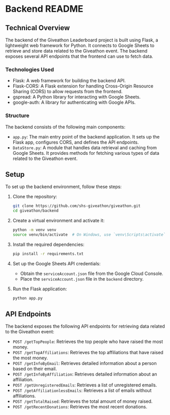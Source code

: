 # Backend README

## Technical Overview

The backend of the Giveathon Leaderboard project is built using Flask, a lightweight web framework for Python. It connects to Google Sheets to retrieve and store data related to the Giveathon event. The backend exposes several API endpoints that the frontend can use to fetch data.

### Technologies Used

- Flask: A web framework for building the backend API.
- Flask-CORS: A Flask extension for handling Cross-Origin Resource Sharing (CORS) to allow requests from the frontend.
- gspread: A Python library for interacting with Google Sheets.
- google-auth: A library for authenticating with Google APIs.

### Structure

The backend consists of the following main components:

- `app.py`: The main entry point of the backend application. It sets up the Flask app, configures CORS, and defines the API endpoints.
- `DataStore.py`: A module that handles data retrieval and caching from Google Sheets. It provides methods for fetching various types of data related to the Giveathon event.

## Setup

To set up the backend environment, follow these steps:

1. Clone the repository:
   ```bash
   git clone https://github.com/shs-giveathon/giveathon.git
   cd giveathon/backend
   ```

2. Create a virtual environment and activate it:
   ```bash
   python -m venv venv
   source venv/bin/activate  # On Windows, use `venv\Scripts\activate`
   ```

3. Install the required dependencies:
   ```bash
   pip install -r requirements.txt
   ```

4. Set up the Google Sheets API credentials:
   - Obtain the `serviceAccount.json` file from the Google Cloud Console.
   - Place the `serviceAccount.json` file in the `backend` directory.

5. Run the Flask application:
   ```bash
   python app.py
   ```

## API Endpoints

The backend exposes the following API endpoints for retrieving data related to the Giveathon event:

- `POST /getTopPeople`: Retrieves the top people who have raised the most money.
- `POST /getTopAffiliations`: Retrieves the top affiliations that have raised the most money.
- `POST /getInfoByEmail`: Retrieves detailed information about a person based on their email.
- `POST /getInfoByAffiliation`: Retrieves detailed information about an affiliation.
- `POST /getUnregisteredEmails`: Retrieves a list of unregistered emails.
- `POST /getAffiliationlessEmails`: Retrieves a list of emails without affiliations.
- `POST /getTotalRaised`: Retrieves the total amount of money raised.
- `POST /getRecentDonations`: Retrieves the most recent donations.
